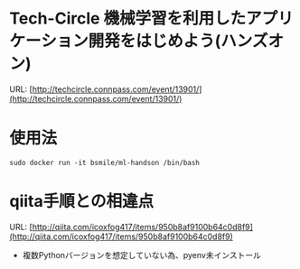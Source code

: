 # Tech-Circle 機械学習を利用したアプリケーション開発をはじめよう(ハンズオン)

URL: [http://techcircle.connpass.com/event/13901/](http://techcircle.connpass.com/event/13901/)

# 使用法
```
sudo docker run -it bsmile/ml-handson /bin/bash
```

# qiita手順との相違点

URL: [http://qiita.com/icoxfog417/items/950b8af9100b64c0d8f9](http://qiita.com/icoxfog417/items/950b8af9100b64c0d8f9)
* 複数Pythonバージョンを想定していない為、pyenv未インストール
